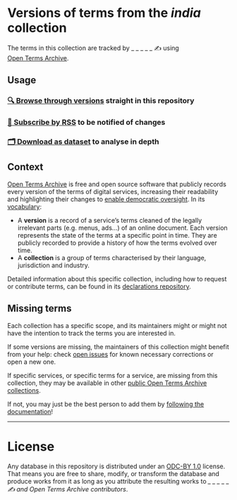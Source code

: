 # Versions of terms from the *india* collection

The terms in this collection are tracked by _ _ _ _ _ ✍️ using [Open Terms Archive](https://opentermsarchive.org).

## Usage

### [🔍 Browse through versions](https://docs.opentermsarchive.org/navigate-history/) straight in this repository

### [🔔 Subscribe by RSS](https://docs.opentermsarchive.org/subscribe-rss/) to be notified of changes

### [🗂️ Download as dataset](https://github.com/OpenTermsArchive/india-versions/releases) to analyse in depth

## Context

[Open Terms Archive](https://opentermsarchive.org) is free and open source software that publicly records every version of the terms of digital services, increasing their readability and highlighting their changes to [enable democratic oversight](https://opentermsarchive.org/impact). In its [vocabulary](https://docs.opentermsarchive.org/#main-concepts):

- A **version** is a record of a service’s terms cleaned of the legally irrelevant parts (e.g. menus, ads…) of an online document. Each version represents the state of the terms at a specific point in time. They are publicly recorded to provide a history of how the terms evolved over time.
- A **collection** is a group of terms characterised by their language, jurisdiction and industry.

Detailed information about this specific collection, including how to request or contribute terms, can be found in its [declarations repository](https://github.com/OpenTermsArchive/india-declarations).

## Missing terms

Each collection has a specific scope, and its maintainers might or might not have the intention to track the terms you are interested in.

If some versions are missing, the maintainers of this collection might benefit from your help: check [open issues](https://github.com/OpenTermsArchive/india-declarations/issues) for known necessary corrections or open a new one.

If specific services, or specific terms for a service, are missing from this collection, they may be available in other [public Open Terms Archive collections](https://opentermsarchive.org/#collections).

If not, you may just be the best person to add them by [following the documentation](https://docs.opentermsarchive.org/contributing-terms)!

- - -

# License

Any database in this repository is distributed under an [ODC-BY 1.0](https://opendatacommons.org/licenses/by/1-0/) license. That means you are free to share, modify, or transform the database and produce works from it as long as you attribute the resulting works to *_ _ _ _ _ ✍️ and Open Terms Archive contributors*.
